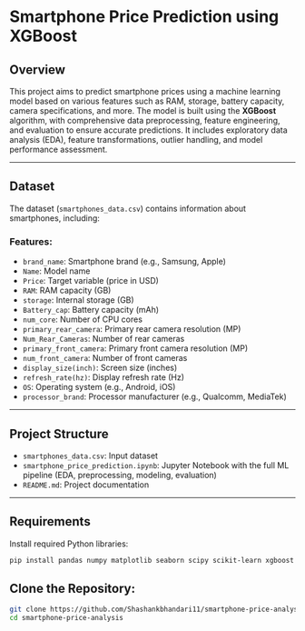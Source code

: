 # Smartphone Price Prediction using XGBoost

##  Overview
This project aims to predict smartphone prices using a machine learning model based on various features such as RAM, storage, battery capacity, camera specifications, and more. The model is built using the **XGBoost** algorithm, with comprehensive data preprocessing, feature engineering, and evaluation to ensure accurate predictions. It includes exploratory data analysis (EDA), feature transformations, outlier handling, and model performance assessment.

---

##  Dataset
The dataset (`smartphones_data.csv`) contains information about smartphones, including:

### Features:
- `brand_name`: Smartphone brand (e.g., Samsung, Apple)
- `Name`: Model name  
- `Price`: Target variable (price in USD)  
- `RAM`: RAM capacity (GB)  
- `storage`: Internal storage (GB)  
- `Battery_cap`: Battery capacity (mAh)  
- `num_core`: Number of CPU cores  
- `primary_rear_camera`: Primary rear camera resolution (MP)  
- `Num_Rear_Cameras`: Number of rear cameras  
- `primary_front_camera`: Primary front camera resolution (MP)  
- `num_front_camera`: Number of front cameras  
- `display_size(inch)`: Screen size (inches)  
- `refresh_rate(hz)`: Display refresh rate (Hz)  
- `OS`: Operating system (e.g., Android, iOS)  
- `processor_brand`: Processor manufacturer (e.g., Qualcomm, MediaTek)  

---

##  Project Structure

- `smartphones_data.csv`: Input dataset  
- `smartphone_price_prediction.ipynb`: Jupyter Notebook with the full ML pipeline (EDA, preprocessing, modeling, evaluation)  
- `README.md`: Project documentation  

---

##  Requirements

Install required Python libraries:

```bash
pip install pandas numpy matplotlib seaborn scipy scikit-learn xgboost
```

## Clone the Repository:
```bash
git clone https://github.com/Shashankbhandari11/smartphone-price-analysis.git
cd smartphone-price-analysis
```

